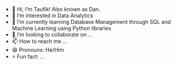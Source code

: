 - 👋 Hi, I’m Taufik! Also known as Dan.
- 👀 I’m interested in Data Analytics
- 🌱 I’m currently learning Database Management through SQL and Machine Learning using Python libraries
- 💞️ I’m looking to collaborate on ...
- 📫 How to reach me ...
- 😄 Pronouns: He/Him
- ⚡ Fun fact: ...

<!---
taufikkardana/taufikkardana is a ✨ special ✨ repository because its `README.md` (this file) appears on your GitHub profile.
You can click the Preview link to take a look at your changes.
--->
